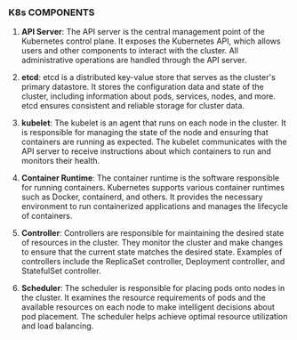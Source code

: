 ### K8s COMPONENTS

1. **API Server**: The API server is the central management point of the Kubernetes control plane. It exposes the Kubernetes API, which allows users and other components to interact with the cluster. All administrative operations are handled through the API server.

2. **etcd**: etcd is a distributed key-value store that serves as the cluster's primary datastore. It stores the configuration data and state of the cluster, including information about pods, services, nodes, and more. etcd ensures consistent and reliable storage for cluster data.

3. **kubelet**: The kubelet is an agent that runs on each node in the cluster. It is responsible for managing the state of the node and ensuring that containers are running as expected. The kubelet communicates with the API server to receive instructions about which containers to run and monitors their health.

4. **Container Runtime**: The container runtime is the software responsible for running containers. Kubernetes supports various container runtimes such as Docker, containerd, and others. It provides the necessary environment to run containerized applications and manages the lifecycle of containers.

5. **Controller**: Controllers are responsible for maintaining the desired state of resources in the cluster. They monitor the cluster and make changes to ensure that the current state matches the desired state. Examples of controllers include the ReplicaSet controller, Deployment controller, and StatefulSet controller.

6. **Scheduler**: The scheduler is responsible for placing pods onto nodes in the cluster. It examines the resource requirements of pods and the available resources on each node to make intelligent decisions about pod placement. The scheduler helps achieve optimal resource utilization and load balancing.
